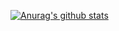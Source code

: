[![Anurag's github stats](https://github-readme-stats.vercel.app/api?username=zhuSilence&show_icons=true&theme=tokyonight&repo=Ad-papers)](https://github.com/anuraghazra/github-readme-stats)
